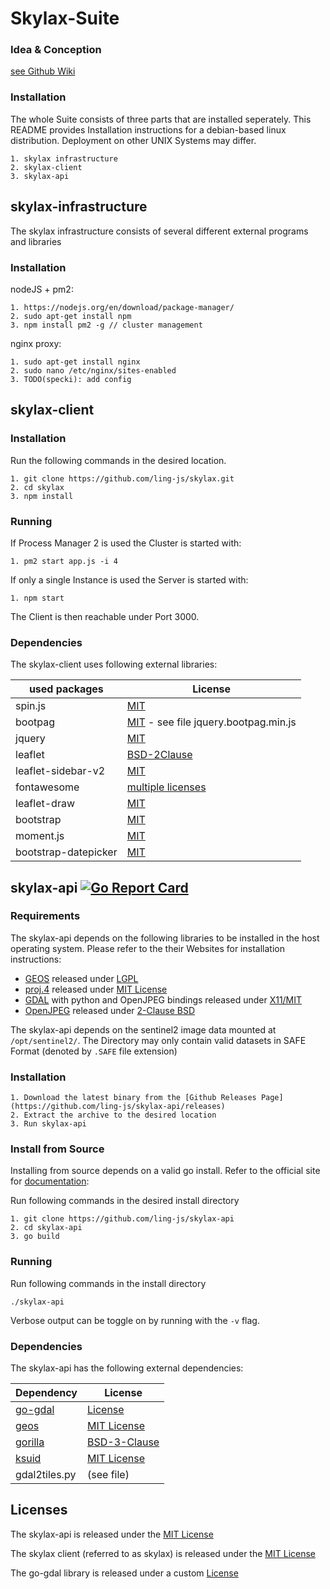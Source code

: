 # Skylax-Suite

### Idea & Conception
[see Github Wiki](https://github.com/ling-js/skylax/wiki)

### Installation

The whole Suite consists of three parts that are installed seperately. This README provides Installation instructions for a debian-based linux distribution. Deployment on other UNIX Systems may differ.

    1. skylax infrastructure
    2. skylax-client
    3. skylax-api


## skylax-infrastructure

The skylax infrastructure consists of several different external programs and libraries

### Installation

nodeJS + pm2:

    1. https://nodejs.org/en/download/package-manager/
    2. sudo apt-get install npm
    3. npm install pm2 -g // cluster management

nginx proxy:

    1. sudo apt-get install nginx
    2. sudo nano /etc/nginx/sites-enabled
    3. TODO(specki): add config

## skylax-client
### Installation
Run the following commands in the desired location.

    1. git clone https://github.com/ling-js/skylax.git
    2. cd skylax
    3. npm install

### Running

If Process Manager 2 is used the Cluster is started with:

    1. pm2 start app.js -i 4

If only a single Instance is used the Server is started with:

    1. npm start

The Client is then reachable under Port 3000.
### Dependencies
The skylax-client uses following external libraries:

| used packages | License               |
| --- | --- |
| spin.js      | [MIT](https://github.com/fgnass/spin.js/blob/master/LICENSE.md)                  |
| bootpag     | [MIT]() - see file jquery.bootpag.min.js                  |
| jquery      | [MIT](https://jquery.org/license/)                  |
| leaflet     | [BSD-2Clause](https://github.com/Leaflet/Leaflet/blob/master/LICENSE)                  |
| leaflet-sidebar-v2     | [MIT](https://github.com/nickpeihl/leaflet-sidebar-v2/blob/master/LICENSE)                  |
| fontawesome     | [multiple licenses](http://fontawesome.io/license/)                  |
| leaflet-draw | [MIT](https://github.com/Leaflet/Leaflet.draw/blob/develop/MIT-LICENSE.md) |
| bootstrap| [MIT](https://github.com/twbs/bootstrap/blob/master/LICENSE) |
| moment.js|[MIT](https://github.com/moment/moment/blob/develop/LICENSE) |
|bootstrap-datepicker|[MIT](https://github.com/Eonasdan/bootstrap-datetimepicker/blob/master/LICENSE) |


## skylax-api [![Go Report Card](https://goreportcard.com/badge/github.com/ling-js/skylax-api)](https://goreportcard.com/report/github.com/ling-js/skylax-api)
### Requirements
The skylax-api depends on the following libraries to be installed in the host operating system. Please refer to the their Websites for installation instructions:
 * [GEOS](http://trac.osgeo.org/geos/) released under [LGPL](https://git.osgeo.org/gitea/geos/geos/src/branch/master/COPYING)
 * [proj.4](https://github.com/OSGeo/proj.4) released under [MIT License](http://proj4.org/license.html)
 * [GDAL](http://www.gdal.org/) with python and OpenJPEG bindings released under [X11/MIT](https://trac.osgeo.org/gdal/wiki/FAQGeneral#WhatlicensedoesGDALOGRuse)
 * [OpenJPEG](http://www.openjpeg.org/) released under [2-Clause BSD](https://github.com/uclouvain/openjpeg/blob/master/LICENSE)

The skylax-api depends on the sentinel2 image data mounted at `/opt/sentinel2/`. The Directory may only contain valid datasets in SAFE Format (denoted by `.SAFE` file extension)

### Installation

    1. Download the latest binary from the [Github Releases Page](https://github.com/ling-js/skylax-api/releases)
    2. Extract the archive to the desired location
    3. Run skylax-api

### Install from Source
Installing from source depends on a valid go install. Refer to the official site for [documentation](https://golang.org/):

Run following commands in the desired install directory

    1. git clone https://github.com/ling-js/skylax-api
    2. cd skylax-api
    3. go build

### Running
Run following commands in the install directory

`./skylax-api`

Verbose output can be toggle on by running with the `-v` flag.

### Dependencies
The skylax-api has the following external dependencies:


| Dependency | License               |
| --- | --- |
| [go-gdal](github.com/ling-js/go-gdal) | [License](https://github.com/ling-js/go-gdal/blob/master/LICENSE) |
| [geos](github.com/paulsmith/gogeos/geos) | [MIT License](https://github.com/paulsmith/gogeos/blob/master/COPYING)|
| [gorilla](github.com/gorilla/schema) | [BSD-3-Clause](https://github.com/gorilla/schema/blob/master/LICENSE)|
| [ksuid](github.com/segmentio/ksuid) | [MIT License](https://github.com/segmentio/ksuid/blob/master/LICENSE.md)|
| gdal2tiles.py | (see file)

## Licenses
The skylax-api is released under the [MIT License](https://github.com/ling-js/skylax-api/blob/master/LICENSE)

The skylax client (referred to as skylax) is released under the [MIT License](https://github.com/ling-js/skylax/blob/master/LICENSE)

The go-gdal library is released under a custom [License](https://github.com/ling-js/go-gdal/blob/master/LICENSE)
